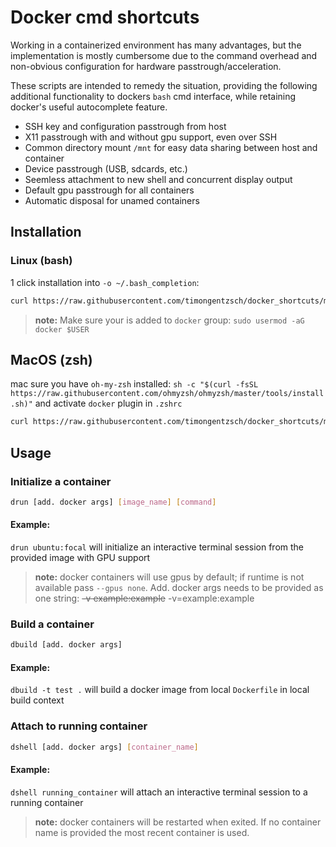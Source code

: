 # Docker cmd shortcuts

Working in a containerized environment has many advantages, but the implementation is mostly cumbersome due to the command overhead and non-obvious configuration for hardware passtrough/acceleration.

These scripts are intended to remedy the situation, providing the following additional functionality to dockers `bash` cmd interface, while retaining docker's useful autocomplete feature.

* SSH key and configuration passtrough from host
* X11 passtrough with and without gpu support, even over SSH
* Common directory mount `/mnt` for easy data sharing between host and container
* Device passtrough (USB, sdcards, etc.)
* Seemless attachment to new shell and concurrent display output
* Default gpu passtrough for all containers
* Automatic disposal for unamed containers

## Installation

### Linux (bash)
1 click installation into `-o ~/.bash_completion`:

``` bash
curl https://raw.githubusercontent.com/timongentzsch/docker_shortcuts/master/cmd_shortcuts -o ~/.bash_completion && exec bash
```

>  **note:** Make sure your is added to `docker` group: `sudo usermod -aG docker $USER`

## MacOS (zsh)
mac sure you have `oh-my-zsh` installed: `sh -c "$(curl -fsSL https://raw.githubusercontent.com/ohmyzsh/ohmyzsh/master/tools/install.sh)"` and activate `docker` plugin in `.zshrc`

``` bash
curl https://raw.githubusercontent.com/timongentzsch/docker_shortcuts/master/cmd_shortcuts -o ~/.zsh_completion && exec bash
```

## Usage

### Initialize a container

``` bash
drun [add. docker args] [image_name] [command]
```
#### Example:
`drun ubuntu:focal` will initialize an interactive terminal session from the provided image with GPU support

>  **note:** docker containers will use gpus by default; if runtime is not available pass `--gpus none`. Add. docker args needs to be provided as one string: ~~-v example:example~~ -v=example:example

### Build a container

``` bash
dbuild [add. docker args]
```
#### Example:
`dbuild -t test .` will build a docker image from local `Dockerfile` in local build context

### Attach to running container

``` bash
dshell [add. docker args] [container_name]
```
#### Example:
`dshell running_container` will attach an interactive terminal session to a running container

>  **note:** docker containers will be restarted when exited. If no container name is provided the most recent container is used.
